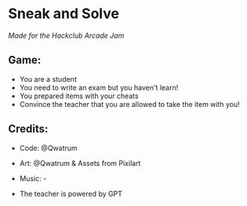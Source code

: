 # Sneak and Solve

*Made for the Hackclub Arcade Jam*

## Game:
- You are a student
- You need to write an exam but you haven't learn!
- You prepared items with your cheats
- Convince the teacher that you are allowed to take the item with you!


## Credits:
- Code: @Qwatrum
- Art: @Qwatrum & Assets from Pixilart
- Music: -


- The teacher is powered by GPT
